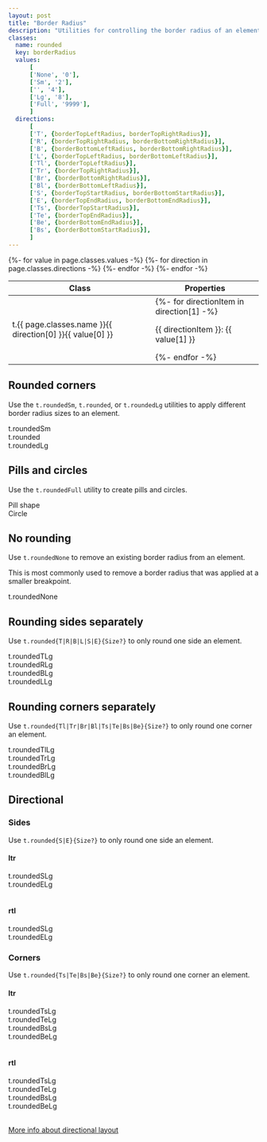 ```yaml
---
layout: post
title: "Border Radius"
description: "Utilities for controlling the border radius of an element."
classes:
  name: rounded
  key: borderRadius
  values: 
      [
      ['None', '0'],
      ['Sm', '2'],
      ['', '4'],
      ['Lg', '8'],
      ['Full', '9999'],
      ]
  directions:
      [
      ['T', {borderTopLeftRadius, borderTopRightRadius}],
      ['R', {borderTopRightRadius, borderBottomRightRadius}],
      ['B', {borderBottomLeftRadius, borderBottomRightRadius}],
      ['L', {borderTopLeftRadius, borderBottomLeftRadius}],
      ['Tl', {borderTopLeftRadius}],
      ['Tr', {borderTopRightRadius}],
      ['Br', {borderBottomRightRadius}],
      ['Bl', {borderBottomLeftRadius}],
      ['S', {borderTopStartRadius, borderBottomStartRadius}],
      ['E', {borderTopEndRadius, borderBottomEndRadius}],
      ['Ts', {borderTopStartRadius}],
      ['Te', {borderTopEndRadius}],
      ['Be', {borderBottomEndRadius}],
      ['Bs', {borderBottomStartRadius}],
      ]
---
```


<div class="mt-0 border-t border-b border-gray-300 overflow-hidden relative">
<div class="lg:max-h-sm overflow-y-auto scrollbar-w-2 scrollbar-track-gray-lighter scrollbar-thumb-rounded scrollbar-thumb-gray scrolling-touch">
<table class="w-full text-left table-collapse mb-0">
    <thead>
    <tr>
    <th class="text-sm font-semibold text-gray-700 p-2 bg-gray-100">Class</th>
    <th class="text-sm font-semibold text-gray-700 p-2 bg-gray-100">Properties</th>
    </tr>
    </thead>
    <tbody class="align-baseline">
    {%- for value in page.classes.values -%}
            {%- for direction in page.classes.directions -%}
                <tr>
                <td class="p-2 border-t border-gray-300 font-mono text-xs text-purple-700 whitespace-no-wrap"><span class="rnt-object">t</span>.{{ page.classes.name }}{{ direction[0] }}{{ value[0] }}</td>
                <td class="p-2 border-t border-gray-300 font-mono text-xs text-blue-700 whitespace-pre">
                {%- for directionItem in direction[1] -%}
                    <p class="m-0">{{ directionItem }}: {{ value[1] }} </p>
                {%- endfor -%}
                </td>
                </tr>
            {%- endfor -%}
    {%- endfor -%}
    </tbody>
</table>
</div>
</div>

## Rounded corners

Use the 
<code class="language-plaintext"><span class="rnt-object">t</span>.roundedSm</code>, 
<code class="language-plaintext"><span class="rnt-object">t</span>.rounded</code>, or 
<code class="language-plaintext"><span class="rnt-object">t</span>.roundedLg</code> utilities to apply different border radius sizes to an element.

<div class="bg-gray-400 mr-3 p-4 rounded-sm"><span class="rnt-object">t</span>.roundedSm</div>
<div class="bg-gray-400 mr-3 p-4 rounded"><span class="rnt-object">t</span>.rounded</div>
<div class="bg-gray-400 mr-3 p-4 rounded-lg"><span class="rnt-object">t</span>.roundedLg</div>

## Pills and circles

Use the <code class="language-plaintext"><span class="rnt-object">t</span>.roundedFull</code> utility to create pills and circles.

<div class="bg-gray-400 mr-3 py-2 px-4 rounded-full">Pill shape</div>
<div class="bg-gray-400 h-16 w-16 rounded-full flex items-center justify-center">Circle</div>

## No rounding

Use <code class="language-plaintext"><span class="rnt-object">t</span>.roundedNone</code> to remove an existing border radius from an element.

This is most commonly used to remove a border radius that was applied at a smaller breakpoint.

<div class="p-4 rounded-none bg-gray-400"><span class="rnt-object">t</span>.roundedNone</div>

## Rounding sides separately

Use <code class="language-plaintext"><span class="rnt-object">t</span>.rounded{T|R|B|L|S|E}{Size?}</code> to only round one side an element.

<div class="bg-gray-400 mr-3 p-4 rounded-t-lg"><span class="rnt-object">t</span>.roundedTLg</div>
<div class="bg-gray-400 mr-3 p-4 rounded-r-lg"><span class="rnt-object">t</span>.roundedRLg</div>
<div class="bg-gray-400 mr-3 p-4 rounded-b-lg"><span class="rnt-object">t</span>.roundedBLg</div>
<div class="bg-gray-400 mr-3 p-4 rounded-l-lg"><span class="rnt-object">t</span>.roundedLLg</div>

## Rounding corners separately

Use <code class="language-plaintext"><span class="rnt-object">t</span>.rounded{Tl|Tr|Br|Bl|Ts|Te|Bs|Be}{Size?}</code> to only round one corner an element.

<div class="bg-gray-400 mr-3 p-4 rounded-tl-lg"><span class="rnt-object">t</span>.roundedTlLg</div>
<div class="bg-gray-400 mr-3 p-4 rounded-tr-lg"><span class="rnt-object">t</span>.roundedTrLg</div>
<div class="bg-gray-400 mr-3 p-4 rounded-br-lg"><span class="rnt-object">t</span>.roundedBrLg</div>
<div class="bg-gray-400 mr-3 p-4 rounded-bl-lg"><span class="rnt-object">t</span>.roundedBlLg</div>

## Directional

### Sides

Use <code class="language-plaintext"><span class="rnt-object">t</span>.rounded{S|E}{Size?}</code> to only round one side an element.

#### ltr

<div class="bg-gray-400 mr-3 p-4 rounded-l-lg"><span class="rnt-object">t</span>.roundedSLg</div>
<div class="bg-gray-400 mr-3 p-4 rounded-r-lg"><span class="rnt-object">t</span>.roundedELg</div>

<br>

#### rtl

<div class="bg-gray-400 mr-3 p-4 rounded-r-lg"><span class="rnt-object">t</span>.roundedSLg</div>
<div class="bg-gray-400 mr-3 p-4 rounded-l-lg"><span class="rnt-object">t</span>.roundedELg</div>

### Corners

Use <code class="language-plaintext"><span class="rnt-object">t</span>.rounded{Ts|Te|Bs|Be}{Size?}</code> to only round one corner an element.

#### ltr

<div class="bg-gray-400 mr-3 p-4 rounded-tl-lg"><span class="rnt-object">t</span>.roundedTsLg</div>
<div class="bg-gray-400 mr-3 p-4 rounded-tr-lg"><span class="rnt-object">t</span>.roundedTeLg</div>
<div class="bg-gray-400 mr-3 p-4 rounded-bl-lg"><span class="rnt-object">t</span>.roundedBsLg</div>
<div class="bg-gray-400 mr-3 p-4 rounded-br-lg"><span class="rnt-object">t</span>.roundedBeLg</div>

<br>

#### rtl

<div class="bg-gray-400 mr-3 p-4 rounded-tr-lg"><span class="rnt-object">t</span>.roundedTsLg</div>
<div class="bg-gray-400 mr-3 p-4 rounded-tl-lg"><span class="rnt-object">t</span>.roundedTeLg</div>
<div class="bg-gray-400 mr-3 p-4 rounded-br-lg"><span class="rnt-object">t</span>.roundedBsLg</div>
<div class="bg-gray-400 mr-3 p-4 rounded-bl-lg"><span class="rnt-object">t</span>.roundedBeLg</div>

<br>

[More info about directional layout](https://tvke.github.io/react-native-tailwindcss/directional)
